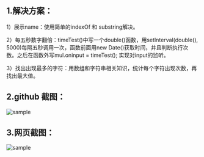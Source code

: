 
1.解决方案：
--------
1）展示name：使用简单的indexOf 和 substring解决。

2）每五秒数字翻倍：timeTest()中写一个double()函数，用setInterval(double(), 5000)每隔五秒调用一次，函数前面用new Date()获取时间，并且判断执行次数。之后在函数外写mul.oninput = timeTest(); 实现对input的监听。

3）找出出现最多的字符：用数组和字符串相关知识，统计每个字符出现次数，再找出最大值。

2.github 截图：
---------
![sample](https://github.com/wangklhs/SOFT130002_lab/tree/master/lab5/pictures/github.png)

3.网页截图：
---------
![sample](https://github.com/wangklhs/SOFT130002_lab/tree/master/lab5/pictures/webpage.png)

